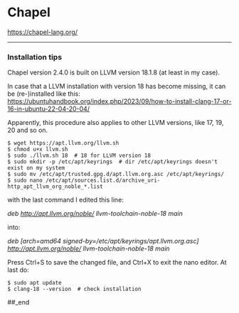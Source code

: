 # Chapel

https://chapel-lang.org/

---

### Installation tips

Chapel version 2.4.0 is built on LLVM version 18.1.8 (at least in my case).

In case that a LLVM installation with version 18 has become missing, it can be (re-)installed like this: https://ubuntuhandbook.org/index.php/2023/09/how-to-install-clang-17-or-16-in-ubuntu-22-04-20-04/

Apparently, this procedure also applies to other LLVM versions, like 17, 19, 20 and so on.

```
$ wget https://apt.llvm.org/llvm.sh
$ chmod u+x llvm.sh
$ sudo ./llvm.sh 18  # 18 for LLVM version 18
$ sudo mkdir -p /etc/apt/keyrings  # dir /etc/apt/keyrings doesn't exist on my system
$ sudo mv /etc/apt/trusted.gpg.d/apt.llvm.org.asc /etc/apt/keyrings/
$ sudo nano /etc/apt/sources.list.d/archive_uri-http_apt_llvm_org_noble_*.list
```

with the last command I edited this line:

_deb http://apt.llvm.org/noble/ llvm-toolchain-noble-18 main_

into:

_deb [arch=amd64 signed-by=/etc/apt/keyrings/apt.llvm.org.asc] http://apt.llvm.org/noble/ llvm-toolchain-noble-18 main_

Press Ctrl+S to save the changed file, and Ctrl+X to exit the nano editor. At last do:

```
$ sudo apt update
$ clang-18 --version  # check installation
```

##_end
